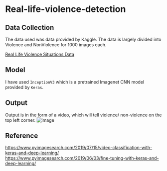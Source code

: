 # Real-life-violence-detection

## Data Collection

The data used was data provided by Kaggle. The data is largely divided into Violence and NonViolence for 1000 images each.

[Real Life Violence Situations Data](https://www.kaggle.com/mohamedmustafa/real-life-violence-situations-dataset)

## Model
I have used `InceptionV3` which is a pretrained Imagenet CNN model provided by `Keras`.

## Output
Output is in the form of a video, which will tell violence/ non-violence on the top left corner.
![image](https://user-images.githubusercontent.com/56165694/117451547-47210680-af60-11eb-94ac-713f1fe4533a.png)

## Reference
https://www.pyimagesearch.com/2019/07/15/video-classification-with-keras-and-deep-learning/
https://www.pyimagesearch.com/2019/06/03/fine-tuning-with-keras-and-deep-learning/
